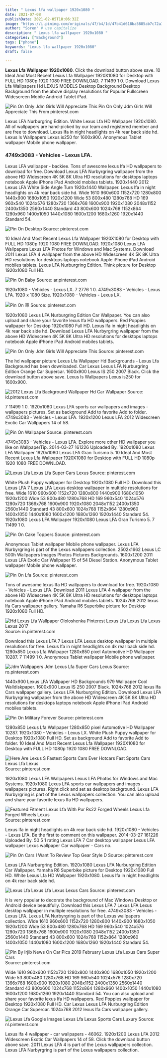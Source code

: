 ```yaml
---
title: " Lexus lfa wallpaper 1920x1080 "
date: 2021-07-08
publishDate: 2021-02-05T18:06:32Z
image: "https://i.pinimg.com/originals/47/b4/1d/47b41d618ba5885ab7c72a13b1582ae5.jpg"
author: "Soren" # use capitalize
description: " Lexus lfa wallpaper 1920x1080 "
categories: ["Background"]
tags: ["phone"]
keywords: "Lexus lfa wallpaper 1920x1080"
draft: false

---
```



**Lexus Lfa Wallpaper 1920x1080**. Click the download button above save. 10 Ideal And Most Recent Lexus Lfa Wallpaper 1920X1080 for Desktop with FULL HD 1080p 1920 1080 FREE DOWNLOAD. 7 11499 1 0. Download Lexus Lfa Wallpapers Hd LEXUS MODELS Desktop Background Desktop Background from the above display resolutions for Popular Fullscreen Widescreen Mobile Android Tablet iPad.

![Pin On Only Jdm Girls Will Appreciate This](https://i.pinimg.com/originals/a7/77/73/a77773ee59b1abe0346103467638f60f.jpg "Pin On Only Jdm Girls Will Appreciate This")
Pin On Only Jdm Girls Will Appreciate This From pinterest.com


Lexus LFA Nurburgring Edition. White Lexus Lfa HD Wallpaper 1920x1080. All of wallpapers are hand-picked by our team and registered member and are free to download. Lexus lfa in night headlights on 4k rear back side hd. Lexus Is Wallpapers Lexus is250 for 1600x900. Anonymous Tablet wallpaper Mobile phone wallpaper.

### 4749x3083 - Vehicles - Lexus LFA.

Lexus LFA wallpaper - backiee. Tons of awesome lexus lfa HD wallpapers to download for free. Download Lexus LFA Nurbyrgring wallpaper from the above HD Widescreen 4K 5K 8K Ultra HD resolutions for desktops laptops notebook Apple iPhone iPad Android mobiles tablets. 1920x1440 2012 Lexus LFA White Side Angle Turn 1920x1440 Wallpaper. Lexus lfa in night headlights on 4k rear back side hd. Wide 1610 960x600 1152x720 1280x800 1440x900 1680x1050 1920x1200 Wide 53 800x480 1280x768 HD 169 960x540 1024x576 1280x720 1366x768 1600x900 1920x1080 2048x1152 2400x1350 2560x1440 Standard 43 800x600 1024x768 1152x864 1280x960 1400x1050 1440x1080 1600x1200 1680x1260 1920x1440 Standard 54.


![Pin On Desktop](https://i.pinimg.com/originals/69/60/ba/6960bacad40a9903d4ee773401c4b0cf.jpg "Pin On Desktop")
Source: pinterest.com

10 Ideal And Most Recent Lexus Lfa Wallpaper 1920X1080 for Desktop with FULL HD 1080p 1920 1080 FREE DOWNLOAD. 1920x1080 Lexus LFA Wallpapers Lexus LFA Photos for Windows and Mac Systems. Download 2011 Lexus LFA 4 wallpaper from the above HD Widescreen 4K 5K 8K Ultra HD resolutions for desktops laptops notebook Apple iPhone iPad Android mobiles tablets. Lexus LFA Nurburgring Edition. Think picture for Desktop 1920x1080 Full HD.

![Pin On Baby](https://i.pinimg.com/originals/a1/ff/74/a1ff74ef6d5327eb005235fd247c0afb.jpg "Pin On Baby")
Source: ar.pinterest.com

1920x1080 - Vehicles - Lexus LX. 7 2776 1 0. 4749x3083 - Vehicles - Lexus LFA. 1920 x 1080 Size. 1920x1080 - Vehicles - Lexus LX.

![Pin On 車](https://i.pinimg.com/originals/a3/1b/7f/a31b7f8669e487ce3e05009fcccc2dda.jpg "Pin On 車")
Source: pinterest.com

1920x1080 Lexus LFA Nurburgring Edition Car Wallpaper. You can also upload and share your favorite lexus lfa HD wallpapers. Red Poppies wallpaper for Desktop 1920x1080 Full HD. Lexus lfa in night headlights on 4k rear back side hd. Download Lexus LFA Nurbyrgring wallpaper from the above HD Widescreen 4K 5K 8K Ultra HD resolutions for desktops laptops notebook Apple iPhone iPad Android mobiles tablets.

![Pin On Only Jdm Girls Will Appreciate This](https://i.pinimg.com/originals/a7/77/73/a77773ee59b1abe0346103467638f60f.jpg "Pin On Only Jdm Girls Will Appreciate This")
Source: pinterest.com

The hd wallpaper picture Lexus Lfa Wallpaper Hd Backgrounds - Lexus Lfa Background has been downloaded. Car Lexus Lexus LFA Nurburgring Edition Orange Car Supercar. 1600x900 Lexus IS 250 2007 Black. Click the download button above save. Lexus Is Wallpapers Lexus is250 for 1600x900.

![2012 Lexus Lfa Background Wallpaper Hd Car Wallpaper](https://i.pinimg.com/originals/9d/ba/6f/9dba6f92e6cf3d9490bc03050eb9b78c.jpg "2012 Lexus Lfa Background Wallpaper Hd Car Wallpaper")
Source: id.pinterest.com

7 11499 1 0. 1920x1080 Lexus LFA sports car wallpapers and images - wallpapers pictures. Set as background Add to favorite Add to folder. 4749x3083 - Vehicles - Lexus LFA. 1920x1200 Lexus LFA 2012 Widescreen Exotic Car Wallpapers 14 of 58.

![Pin On Wallpaper](https://i.pinimg.com/originals/e5/ae/ed/e5aeedfe03fc92c80f76e92c0128c804.jpg "Pin On Wallpaper")
Source: pinterest.com

4749x3083 - Vehicles - Lexus LFA. Explore more other HD wallpaper you like on WallpaperTip. 2014-03-27 161226 Uploaded By. 1920x1080 Lexus LFA Wallpaper 1920x1080 Lexus LFA Gran Turismo 5. 10 Ideal And Most Recent Lexus Lfa Wallpaper 1920X1080 for Desktop with FULL HD 1080p 1920 1080 FREE DOWNLOAD.

![Lexus Lfa Lexus Lfa Super Cars Lexus](https://i.pinimg.com/originals/cd/7e/7b/cd7e7b8a4003b83e09e5e6962bbb30aa.jpg "Lexus Lfa Lexus Lfa Super Cars Lexus")
Source: pinterest.com

White Plush Puppy wallpaper for Desktop 1920x1080 Full HD. Download this Lexus LFA 7 Lexus LFA Lexus desktop wallpaper in multiple resolutions for free. Wide 1610 960x600 1152x720 1280x800 1440x900 1680x1050 1920x1200 Wide 53 800x480 1280x768 HD 169 960x540 1024x576 1280x720 1366x768 1600x900 1920x1080 2048x1152 2400x1350 2560x1440 Standard 43 800x600 1024x768 1152x864 1280x960 1400x1050 1440x1080 1600x1200 1680x1260 1920x1440 Standard 54. 1920x1080 Lexus LFA Wallpaper 1920x1080 Lexus LFA Gran Turismo 5. 7 11499 1 0.

![Pin On Cake Toppers](https://i.pinimg.com/originals/04/c7/4e/04c74ebf98dfe051a1c0460e753a112c.jpg "Pin On Cake Toppers")
Source: pinterest.com

Anonymous Tablet wallpaper Mobile phone wallpaper. Lexus LFA Nurbyrgring is part of the Lexus wallpapers collection. 2502x1662 Lexus LC 500h Wallpapers Images Photos Pictures Backgrounds. 1600x1200 2011 Lexus LFA Exotic Car Wallpaper 15 of 54 Diesel Station. Anonymous Tablet wallpaper Mobile phone wallpaper.

![Pin On Lfa](https://i.pinimg.com/originals/2b/e7/8e/2be78e98c9c4f3f9440caca137328002.jpg "Pin On Lfa")
Source: pinterest.com

Tons of awesome lexus lfa HD wallpapers to download for free. 1920x1080 - Vehicles - Lexus LFA. Download 2011 Lexus LFA 4 wallpaper from the above HD Widescreen 4K 5K 8K Ultra HD resolutions for desktops laptops notebook Apple iPhone iPad Android mobiles tablets. 1024x768 2012 lexus lfa Cars wallpaper gallery. Yamaha R6 Superbike picture for Desktop 1920x1080 Full HD.

![Hd Lexus Lfa Wallpaper Ololoshenka Pinterest Lexus Lfa Lexus Lfa Lexus Lexus 2017](https://i.pinimg.com/originals/fb/2f/31/fb2f318dd57cf8602c1f5f38675b38b8.jpg "Hd Lexus Lfa Wallpaper Ololoshenka Pinterest Lexus Lfa Lexus Lfa Lexus Lexus 2017")
Source: in.pinterest.com

Download this Lexus LFA 7 Lexus LFA Lexus desktop wallpaper in multiple resolutions for free. Lexus lfa in night headlights on 4k rear back side hd. 1280x850 Lexus Lfa Wallpaper 1280x850 pixel Automotive HD Wallpaper 10287. 7 11499 1 0. Anonymous Tablet wallpaper Mobile phone wallpaper.

![Jdm Wallpapers Jdm Lexus Lfa Super Cars Lexus](https://i.pinimg.com/originals/9a/f9/dd/9af9dd65950717213ce7eb5ded23cd93.jpg "Jdm Wallpapers Jdm Lexus Lfa Super Cars Lexus")
Source: ro.pinterest.com

1440x900 Lexus LFA Wallpaper HD Backgrounds 979 Wallpaper Cool Walldiskpaper. 1600x900 Lexus IS 250 2007 Black. 1024x768 2012 lexus lfa Cars wallpaper gallery. Lexus LFA Nurburgring Edition. Download Lexus LFA Nurbyrgring wallpaper from the above HD Widescreen 4K 5K 8K Ultra HD resolutions for desktops laptops notebook Apple iPhone iPad Android mobiles tablets.

![Pin On Military Forever](https://i.pinimg.com/originals/95/69/19/956919ab513241b3c08b00d8c96747b0.jpg "Pin On Military Forever")
Source: pinterest.com

1280x850 Lexus Lfa Wallpaper 1280x850 pixel Automotive HD Wallpaper 10287. 1920x1080 - Vehicles - Lexus LX. White Plush Puppy wallpaper for Desktop 1920x1080 Full HD. Set as background Add to favorite Add to folder. 10 Ideal And Most Recent Lexus Lfa Wallpaper 1920X1080 for Desktop with FULL HD 1080p 1920 1080 FREE DOWNLOAD.

![Here Are Lexus S Fastest Sports Cars Ever Hotcars Fast Sports Cars Lexus Lfa Lexus](https://i.pinimg.com/originals/dc/0c/a6/dc0ca6f6f18e86aa15ebb45d65a52a16.jpg "Here Are Lexus S Fastest Sports Cars Ever Hotcars Fast Sports Cars Lexus Lfa Lexus")
Source: pinterest.com

1920x1080 Lexus LFA Wallpapers Lexus LFA Photos for Windows and Mac Systems. 1920x1080 Lexus LFA sports car wallpapers and images - wallpapers pictures. Right click and set as desktop background. Lexus LFA Nurbyrgring is part of the Lexus wallpapers collection. You can also upload and share your favorite lexus lfa HD wallpapers.

![Featured Fitment Lexus Lfa With Pur Rs22 Forged Wheels Lexus Lfa Forged Wheels Lexus](https://i.pinimg.com/originals/9f/c8/55/9fc8551813a7f5c4a378f4f80b8dab60.jpg "Featured Fitment Lexus Lfa With Pur Rs22 Forged Wheels Lexus Lfa Forged Wheels Lexus")
Source: pinterest.com

Lexus lfa in night headlights on 4k rear back side hd. 1920x1080 - Vehicles - Lexus LFA. Be the first to comment on this wallpaper. 2014-03-27 161226 Uploaded By. 50 5 1 rating Lexus LFA 7 Car desktop wallpaper Lexus LFA wallpaper Lexus wallpaper Car wallpaper - Cars no.

![Pin On Cars I Want To Review Top Gear Style D](https://i.pinimg.com/originals/52/3a/14/523a14b1134cd2da93f7cfade4550b4c.jpg "Pin On Cars I Want To Review Top Gear Style D")
Source: pinterest.com

Lexus LFA Nurburgring Edition. 1920x1080 Lexus LFA Nurburgring Edition Car Wallpaper. Yamaha R6 Superbike picture for Desktop 1920x1080 Full HD. White Lexus Lfa HD Wallpaper 1920x1080. Lexus lfa in night headlights on 4k rear back side hd.

![Lexus Lfa Lexus Lfa Lexus Lexus Cars](https://i.pinimg.com/originals/35/9f/27/359f279fe90509a164f6943fde286481.jpg "Lexus Lfa Lexus Lfa Lexus Lexus Cars")
Source: pinterest.com

It is very popular to decorate the background of Mac Windows Desktop or Android device beautifully. Download this Lexus LFA 7 Lexus LFA Lexus desktop wallpaper in multiple resolutions for free. 4749x3083 - Vehicles - Lexus LFA. Lexus LFA Nurbyrgring is part of the Lexus wallpapers collection. Wide 1610 960x600 1152x720 1280x800 1440x900 1680x1050 1920x1200 Wide 53 800x480 1280x768 HD 169 960x540 1024x576 1280x720 1366x768 1600x900 1920x1080 2048x1152 2400x1350 2560x1440 Standard 43 800x600 1024x768 1152x864 1280x960 1400x1050 1440x1080 1600x1200 1680x1260 1920x1440 Standard 54.

![Pin By Irjib News On Car Pics 2019 February Lexus Lfa Lexus Cars Super Cars](https://i.pinimg.com/originals/8d/a5/cf/8da5cfa7193dcc885e9c374cc5349bf1.jpg "Pin By Irjib News On Car Pics 2019 February Lexus Lfa Lexus Cars Super Cars")
Source: pinterest.com

Wide 1610 960x600 1152x720 1280x800 1440x900 1680x1050 1920x1200 Wide 53 800x480 1280x768 HD 169 960x540 1024x576 1280x720 1366x768 1600x900 1920x1080 2048x1152 2400x1350 2560x1440 Standard 43 800x600 1024x768 1152x864 1280x960 1400x1050 1440x1080 1600x1200 1680x1260 1920x1440 Standard 54. You can also upload and share your favorite lexus lfa HD wallpapers. Red Poppies wallpaper for Desktop 1920x1080 Full HD. Car Lexus Lexus LFA Nurburgring Edition Orange Car Supercar. 1024x768 2012 lexus lfa Cars wallpaper gallery.

![Lexus Lfa Google Images Lexus Lfa Lexus Sports Cars Luxury](https://i.pinimg.com/originals/47/b4/1d/47b41d618ba5885ab7c72a13b1582ae5.jpg "Lexus Lfa Google Images Lexus Lfa Lexus Sports Cars Luxury")
Source: nl.pinterest.com

Lexus lfa 4 wallpaper - car wallpapers - 46062. 1920x1200 Lexus LFA 2012 Widescreen Exotic Car Wallpapers 14 of 58. Click the download button above save. 2011 Lexus LFA 4 is part of the Lexus wallpapers collection. Lexus LFA Nurbyrgring is part of the Lexus wallpapers collection.

